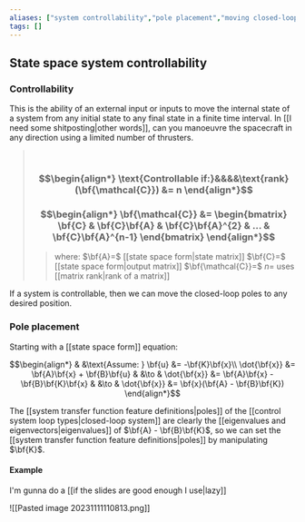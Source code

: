 ```yaml
---
aliases: ["system controllability","pole placement","moving closed-loop poles"]
tags: []
---
```


## State space system controllability

### Controllability

This is the ability of an external input or inputs to move the internal state of a system from any initial state to any final state in a finite time interval.
In [[I need some shitposting|other words]], can you manoeuvre the spacecraft in any direction using a limited number of thrusters.


> $\:$
> ### $$\begin{align*} \text{Controllable if:}&&&&\text{rank}(\bf{\mathcal{C}})  &= n   \end{align*}$$
> ### $$\begin{align*} \bf{\mathcal{C}} &= \begin{bmatrix}  \bf{C} & \bf{C}\bf{A} & \bf{C}\bf{A}^{2} & ... & \bf{C}\bf{A}^{n-1}  \end{bmatrix}  \end{align*}$$
>> where:
>> $\bf{A}=$ [[state space form|state matrix]]
>> $\bf{C}=$ [[state space form|output matrix]]
>> $\bf{\mathcal{C}}=$ 
>> $n=$ 
>> uses [[matrix rank|rank of a matrix]]

If a system is controllable, then we can move the closed-loop poles to any desired position.

### Pole placement

Starting with a [[state space form]] equation:

$$\begin{align*}
& &\text{Assume: } \bf{u} &= -\bf{K}\bf{x}\\
\dot{\bf{x}}  &= \bf{A}\bf{x} + \bf{B}\bf{u} & &\to & \dot{\bf{x}}  &= \bf{A}\bf{x} - \bf{B}\bf{K}\bf{x} & &\to & \dot{\bf{x}}  &= \bf{x}(\bf{A} - \bf{B}\bf{K})
\end{align*}$$

The [[system transfer function feature definitions|poles]] of the [[control system loop types|closed-loop system]] are clearly the [[eigenvalues and eigenvectors|eigenvalues]] of $\bf{A} - \bf{B}\bf{K}$, so we can set the [[system transfer function feature definitions|poles]] by manipulating $\bf{K}$.

#### Example

I'm gunna do a [[if the slides are good enough I use|lazy]]

![[Pasted image 20231111110813.png]]